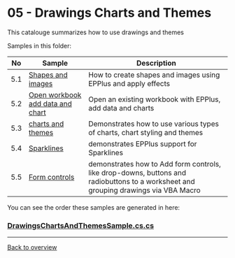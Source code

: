﻿# 05 - Drawings Charts and Themes
This catalouge summarizes how to use drawings and themes

Samples in this folder:

|No|Sample|Description|
|---|---|-----------------|
|5.1|[Shapes and images](<01-Shapes and images/Readme.md/>)| How to create shapes and images using EPPlus and apply effects|
|5.2|[Open workbook add data and chart](<02-Open workbook add data and chart/Readme.md/>)|Open an existing workbook with EPPlus, add data and charts |
|5.3|[charts and themes](<03-Charts and themes/Readme.md/>)|Demonstrates how to use various types of charts, chart styling and themes  |
|5.4|[Sparklines](<04-Sparklines/Readme.md/>)| demonstrates EPPlus support for Sparklines|
|5.5|[Form controls](<05-Form controls/Readme.md/>)| demonstrates how to Add form controls, like drop-downs, buttons and radiobuttons to a worksheet and grouping drawings via VBA Macro|

You can see the order these samples are generated in here:
### [DrawingsChartsAndThemesSample.cs.cs](DrawingsChartsAndThemesSample.cs.cs)

---
[Back to overview](..%2FReadme.md)